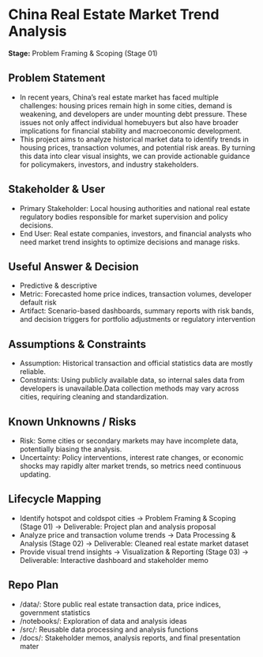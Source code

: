 # China Real Estate Market Trend Analysis
**Stage:** Problem Framing & Scoping (Stage 01)

## Problem Statement
- In recent years, China’s real estate market has faced multiple challenges: housing prices remain high in some cities, demand is weakening, and developers are under mounting debt pressure. These issues not only affect individual homebuyers but also have broader implications for financial stability and macroeconomic development.
- This project aims to analyze historical market data to identify trends in housing prices, transaction volumes, and potential risk areas. By turning this data into clear visual insights, we can provide actionable guidance for policymakers, investors, and industry stakeholders.

## Stakeholder & User
- Primary Stakeholder: Local housing authorities and national real estate regulatory bodies responsible for market supervision and policy decisions.
- End User: Real estate companies, investors, and financial analysts who need market trend insights to optimize decisions and manage risks.

## Useful Answer & Decision
- Predictive & descriptive
- Metric: Forecasted home price indices, transaction volumes, developer default risk
- Artifact: Scenario-based dashboards, summary reports with risk bands, and decision triggers for portfolio adjustments or regulatory intervention

## Assumptions & Constraints
- Assumption: Historical transaction and official statistics data are mostly reliable.
- Constraints: Using publicly available data, so internal sales data from developers is unavailable.Data collection methods may vary across cities, requiring cleaning and standardization.

## Known Unknowns / Risks
- Risk: Some cities or secondary markets may have incomplete data, potentially biasing the analysis.
- Uncertainty: Policy interventions, interest rate changes, or economic shocks may rapidly alter market trends, so metrics need continuous updating.

## Lifecycle Mapping
- Identify hotspot and coldspot cities → Problem Framing & Scoping (Stage 01) → Deliverable: Project plan and analysis proposal
- Analyze price and transaction volume trends → Data Processing & Analysis (Stage 02) → Deliverable: Cleaned real estate market dataset
- Provide visual trend insights → Visualization & Reporting (Stage 03) → Deliverable: Interactive dashboard and stakeholder memo

## Repo Plan
- /data/: Store public real estate transaction data, price indices, government statistics
- /notebooks/: Exploration of data and analysis ideas
- /src/: Reusable data processing and analysis functions
- /docs/: Stakeholder memos, analysis reports, and final presentation mater


